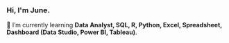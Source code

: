 
### Hi, I'm June. 

🌱 I’m currently learning **Data Analyst, SQL, R, Python, Excel, Spreadsheet, Dashboard (Data Studio, Power BI, Tableau)**. 

<!--
**ThitimaKh/ThitimaKh** is a ✨ _special_ ✨ repository because its `README.md` (this file) appears on your GitHub profile.

Here are some ideas to get you started:

- 🔭 I’m currently working on ...
- 🌱 I’m currently learning ...
- 👯 I’m looking to collaborate on ...
- 🤔 I’m looking for help with ...
- 💬 Ask me about ...
- 📫 How to reach me: ...
- 😄 Pronouns: ...
- ⚡ Fun fact: ...
-->
